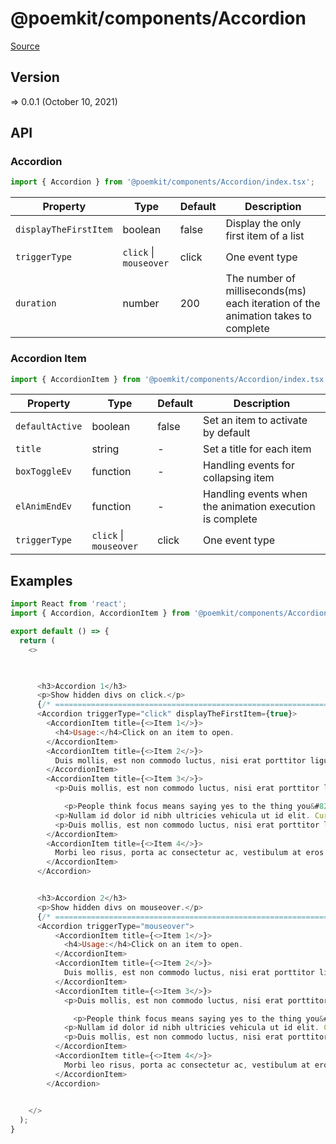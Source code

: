 # @poemkit/components/Accordion

[Source](https://github.com/xizon/poemkit/tree/main/src/client/components/Accordion)

## Version

=> 0.0.1 (October 10, 2021)

## API

### Accordion
```js
import { Accordion } from '@poemkit/components/Accordion/index.tsx';
```
| Property | Type | Default | Description |
| --- | --- | --- | --- |
| `displayTheFirstItem` | boolean | false | Display the only first item of a list |
| `triggerType` | `click` \| `mouseover`  | click | One event type |
| `duration` | number | 200 | The number of milliseconds(ms) each iteration of the animation takes to complete |



### Accordion Item
```js
import { AccordionItem } from '@poemkit/components/Accordion/index.tsx';
```
| Property | Type | Default | Description |
| --- | --- | --- | --- |
| `defaultActive` | boolean | false | Set an item to activate by default |
| `title` | string | - | Set a title for each item |
| `boxToggleEv` | function | - | Handling events for collapsing item |
| `elAnimEndEv` | function | - | Handling events when the animation execution is complete |
| `triggerType` | `click` \| `mouseover`  | click | One event type |



## Examples

```js
import React from 'react';
import { Accordion, AccordionItem } from '@poemkit/components/Accordion/index.tsx';

export default () => {
  return (
    <>

 

      <h3>Accordion 1</h3>
      <p>Show hidden divs on click.</p>
      {/* ================================================================== */}
      <Accordion triggerType="click" displayTheFirstItem={true}>
        <AccordionItem title={<>Item 1</>}>
          <h4>Usage:</h4>Click on an item to open.
        </AccordionItem>
        <AccordionItem title={<>Item 2</>}>
          Duis mollis, est non commodo luctus, nisi erat porttitor ligula, eget lacinia odio sem nec elit. Cras mattis consectetur purus sit amet fermentum. Morbi leo risus, porta ac consectetur ac, vestibulum at eros. Praesent commodo cursus magna, vel scelerisque nisl consectetur et.
        </AccordionItem>
        <AccordionItem title={<>Item 3</>}>
          <p>Duis mollis, est non commodo luctus, nisi erat porttitor ligula, eget lacinia odio sem nec elit. Cras mattis consectetur purus sit amet fermentum. Morbi leo risus, porta ac consectetur ac.</p>

            <p>People think focus means saying yes to the thing you&#8217;ve got to focus on. But that&#8217;s not what it means at all. It means saying no to the hundred other good ideas that there are. You have to pick carefully. I&#8217;m actually as proud of the things we haven&#8217;t done as the things I have done. Innovation is saying no to 1,000 things. <cite>Steve Jobs &#8211; Apple Worldwide Developers&#8217; Conference, 1997</cite></p>
          <p>Nullam id dolor id nibh ultricies vehicula ut id elit. Curabitur blandit tempus porttitor. Integer posuere erat a ante venenatis dapibus posuere velit aliquet. Cras justo odio, dapibus ac facilisis in, egestas eget quam. Vestibulum id ligula porta felis euismod semper. Donec id elit non mi porta gravida at eget metus. Vestibulum id ligula porta felis euismod semper.</p>
          <p>Duis mollis, est non commodo luctus, nisi erat porttitor ligula, eget lacinia odio sem nec elit. Cras mattis consectetur purus sit amet fermentum. Morbi leo risus, porta ac consectetur ac.</p>
        </AccordionItem>
        <AccordionItem title={<>Item 4</>}>
          Morbi leo risus, porta ac consectetur ac, vestibulum at eros. Praesent commodo cursus magna, vel scelerisque nisl consectetur et.
        </AccordionItem>
      </Accordion>


      <h3>Accordion 2</h3>
      <p>Show hidden divs on mouseover.</p>
      {/* ================================================================== */}
      <Accordion triggerType="mouseover">
          <AccordionItem title={<>Item 1</>}>
            <h4>Usage:</h4>Click on an item to open.
          </AccordionItem>
          <AccordionItem title={<>Item 2</>}>
            Duis mollis, est non commodo luctus, nisi erat porttitor ligula, eget lacinia odio sem nec elit. Cras mattis consectetur purus sit amet fermentum. Morbi leo risus, porta ac consectetur ac, vestibulum at eros. Praesent commodo cursus magna, vel scelerisque nisl consectetur et.
          </AccordionItem>
          <AccordionItem title={<>Item 3</>}>
            <p>Duis mollis, est non commodo luctus, nisi erat porttitor ligula, eget lacinia odio sem nec elit. Cras mattis consectetur purus sit amet fermentum. Morbi leo risus, porta ac consectetur ac.</p>

              <p>People think focus means saying yes to the thing you&#8217;ve got to focus on. But that&#8217;s not what it means at all. It means saying no to the hundred other good ideas that there are. You have to pick carefully. I&#8217;m actually as proud of the things we haven&#8217;t done as the things I have done. Innovation is saying no to 1,000 things. <cite>Steve Jobs &#8211; Apple Worldwide Developers&#8217; Conference, 1997</cite></p>
            <p>Nullam id dolor id nibh ultricies vehicula ut id elit. Curabitur blandit tempus porttitor. Integer posuere erat a ante venenatis dapibus posuere velit aliquet. Cras justo odio, dapibus ac facilisis in, egestas eget quam. Vestibulum id ligula porta felis euismod semper. Donec id elit non mi porta gravida at eget metus. Vestibulum id ligula porta felis euismod semper.</p>
            <p>Duis mollis, est non commodo luctus, nisi erat porttitor ligula, eget lacinia odio sem nec elit. Cras mattis consectetur purus sit amet fermentum. Morbi leo risus, porta ac consectetur ac.</p>
          </AccordionItem>
          <AccordionItem title={<>Item 4</>}>
            Morbi leo risus, porta ac consectetur ac, vestibulum at eros. Praesent commodo cursus magna, vel scelerisque nisl consectetur et.
          </AccordionItem>
        </Accordion>

    
    </>
  );
}

```